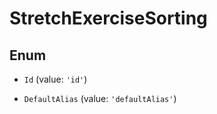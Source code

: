 # StretchExerciseSorting

## Enum


* `Id` (value: `'id'`)

* `DefaultAlias` (value: `'defaultAlias'`)

